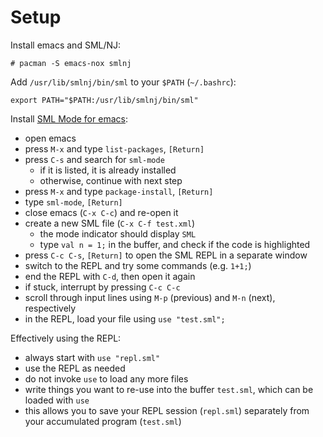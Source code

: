 # Setup

Install emacs and SML/NJ:

    # pacman -S emacs-nox smlnj

Add `/usr/lib/smlnj/bin/sml` to your `$PATH` (`~/.bashrc`):

    export PATH="$PATH:/usr/lib/smlnj/bin/sml"

Install [SML Mode for emacs](http://www.iro.umontreal.ca/~monnier/elisp/):

- open emacs
- press `M-x` and type `list-packages`, `[Return]`
- press `C-s` and search for `sml-mode`
    - if it is listed, it is already installed
    - otherwise, continue with next step
- press `M-x` and type `package-install`, `[Return]`
- type `sml-mode`, `[Return]`
- close emacs (`C-x C-c`) and re-open it
- create a new SML file (`C-x C-f test.xml`)
    - the mode indicator should display `SML`
    - type `val n = 1;` in the buffer, and check if the code is highlighted 
- press `C-c C-s`, `[Return]` to open the SML REPL in a separate window
- switch to the REPL and try some commands (e.g. `1+1;`)
- end the REPL with `C-d`, then open it again
- if stuck, interrupt by pressing `C-c C-c`
- scroll through input lines using `M-p` (previous) and `M-n` (next), respectively
- in the REPL, load your file using `use "test.sml";`

Effectively using the REPL:

- always start with `use "repl.sml"`
- use the REPL as needed
- do not invoke `use` to load any more files
- write things you want to re-use into the buffer `test.sml`, which can be loaded with `use`
- this allows you to save your REPL session (`repl.sml`) separately from your accumulated program (`test.sml`)
